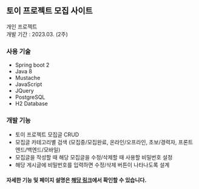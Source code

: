 ## 토이 프로젝트 모집 사이트

개인 프로젝트</br>
개발 기간 : 2023.03. (2주)

### 사용 기술
- Spring boot 2
- Java 8
- Mustache
- JavaScript
- JQuery
- PostgreSQL
- H2 Database

### 개발 기능
- 토이 프로젝트 모집글 CRUD
- 모집글 카테고리별 검색 (모집중/모집완료, 온라인/오프라인, 초보/경력자, 프론트엔드/백엔드/모바일)
- 모집글을 작성할 때 해당 모집글을 수정/삭제할 때 사용할 비밀번호 설정
- 해당 게시글에 비밀번호를 입력하면 수정/삭제 버튼이 나타나도록 설계

#### 자세한 기능 및 페이지 설명은 [해당 링크](https://peach-currant-ed0.notion.site/17112cb81b2445e7ada0fffbad25776b?pvs=4)에서 확인할 수 있습니다.
